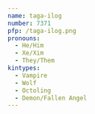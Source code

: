 ```yaml
---
name: taga-ilog
number: 7371
pfp: /taga-ilog.png
pronouns:
  - He/Him
  - Xe/Xim
  - They/Them
kintypes:
  - Vampire
  - Wolf
  - Octoling
  - Demon/Fallen Angel
---
```

